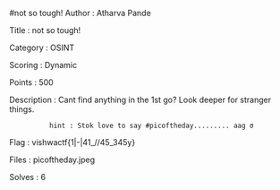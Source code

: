 
#not so tough!
Author : Atharva Pande

Title : not so tough!

Category : OSINT

Scoring : Dynamic

Points : 500

Description : Cant find anything in the 1st go? Look deeper for stranger things.

              hint : Stok love to say #picoftheday......... aag σ

Flag : vishwactf{1|-|41_\/\/45_345y}

Files : picoftheday.jpeg

Solves : 6

